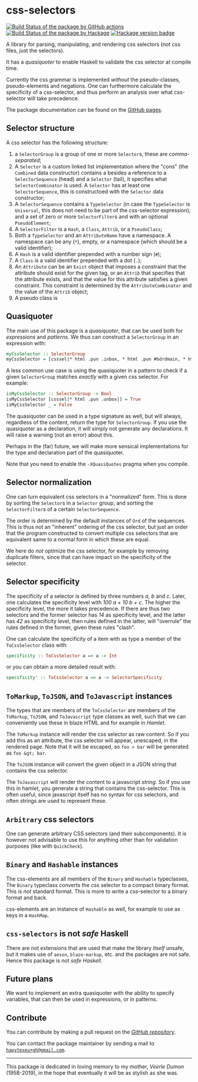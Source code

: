 # css-selectors

[![Build Status of the package by GitHub actions](https://github.com/hapytex/css-selectors/actions/workflows/build-ci.yml/badge.svg)](https://github.com/hapytex/css-selectors/actions/workflows/build-ci.yml)
[![Build Status of the package by Hackage](https://matrix.hackage.haskell.org/api/v2/packages/css-selectors/badge)](https://matrix.hackage.haskell.org/#/package/css-selectors)
[![Hackage version badge](https://img.shields.io/hackage/v/css-selectors.svg)](https://hackage.haskell.org/package/css-selectors)

A library for parsing, manipulating, and rendering css selectors (not css files,
just the selectors).

It has a *quasiquoter* to enable Haskell to validate the css selector at compile
time.

Currently the css grammar is implemented *without* the pseudo-classes,
pseudo-elements and negations. One can furthermore calculate the specificity of
a css-selector, and thus perform an analysis over what css-selector will take
precedence.

The package documentation can be found on the [GitHub pages](https://hapytex.github.io/css-selectors/).

## Selector structure

A css selector has the following structure:

  1. a `SelectorGroup` is a group of one or more `Selector`s, these are
     *comma-separated*;
  2. A `Selector` is a custom linked list implementation where the "cons" (the
     `Combined` data constructor) contains a besides a reference to a
     `SelectorSequence` (head) and a `Selector` (tail), it specifies what
     `SelectorCombinator` is used. A `Selector` has at least one
     `SelectorSequence`, this is constructoed with the `Selector` data
     constructor;
  3. A `SelectorSequence` contains a `TypeSelector` (in case the `TypeSelector`
     is `Universal`, this does not need to be part of the css-selector
     expression); and a set of zero or more `SelectorFilter`s and with an optional
     `PseudoElement`;
  4. A `SelectorFilter` is a `Hash`, a `Class`, `Attrib`, or a `PseudoClass`;
  5. Both a `TypeSelector` and an `AttributeName` have a namespace. A namespace
     can be any (`*`), empty, or a namespace (which should be a valid
     identifier);
  6. A `Hash` is a valid identifier prepended with a number sign (`#`);
  7. A `Class` is a valid identifier prepended with a dot (`.`);
  8. An `Attribute` can be an `Exist` object that imposes a constraint that the
     attribute should exist for the given tag, or an `Attrib` that specifies
     that the attribute exists, and that the value for this attribute satisfies
     a given constraint. This constraint is determined by the
     `AttributeCombinator` and the value of the `Attrib` object;
  9. A pseudo class is 

## Quasiquoter

The main use of this package is a *quasiquoter*, that can be used both for
*expressions* and *patterns*. We thus can construct a `SelectorGroup` in an
expression with:

```haskell
myCssSelector :: SelectorGroup
myCssSelector = [csssel|* html .pun .inbox, * html .pun #bdrdmain, * html .pun .infldset|]
```

A less common use case is using the quasiquoter in a pattern to check if a given
`SelectorGroup` matches *exactly* with a given css selector. For example:

```haskell
isMyCssSelector :: SelectorGroup -> Bool
isMyCssSelector [csssel|* html .pun .unbox|] = True
isMyCssSelector _ = False
```

The quasiquoter can be used in a type signature as well, but will always,
regardless of the content, return the type for `SelectorGroup`. If you use the
quasiquoter as a declaration, it will simply not generate any declarations. It
will raise a warning (not an error) about this.

Perhaps in the (far) future, we will make more sensical implementations for the
type and declaration part of the quasiquoter.

Note that you need to enable the `-XQuasiQuotes` pragma when you compile.

## Selector normalization

One can turn equivalent css selectors in a "normalized" form. This is done by
sorting the `Selector`s in a `Selector` group, and sorting the `SelectorFilter`s
of a certain `SelectorSequence`.

The order is determined by the default instances of `Ord` of the sequences. This
is thus not an "inherent" ordering of the css selector, but just an order that
the program constructed to convert multiple css selectors that are equivalent
same to a normal form in which these are equal.

We here do *not* optimize the css selector, for example by removing duplicate
filters, since that can have impact on the specificity of the selector.

## Selector specificity

The specificity of a selector is defined by three numbers *a*, *b* and *c*.
Later, one calculates the specificity level with *100 a + 10 b + c*. The higher
the specificity level, the more it takes precedence. If there are thus two
selectors and the former selector has *14* as specificity level, and the latter
has *42* as specificity level, then rules defined in the latter, will "overrule"
the rules defined in the former, given these rules "clash".

One can calculate the specificity of a item with as type a member of the `ToCssSelector`
class with:

```haskell
specificity :: ToCssSelector a => a -> Int
```

or you can obtain a more detailed result with:

```haskell
specificity' :: ToCssSelector a => a -> SelectorSpecificity
```

## `ToMarkup`, `ToJSON`, and `ToJavascript` instances

The types that are members of the `ToCssSelector` are members of the `ToMarkup`,
`ToJSON`, and `ToJavascript` type classes as well, such that we can conveniently
use these in blaze HTML and for example in *Hamlet*.

The `ToMarkup` instance will render the css selector as raw content. So if you
add this as an attribute, the css selector will appear, unescaped, in the
rendered page. Note that it will be escaped, so `foo > bar` will be generated as
`foo &gt; bar`.

The `ToJSON` instance will convert the given object in a JSON string that
contains the css selector.

The `ToJavascript` will render the content to a javascript *string*. So if you
use this in hamlet, you generate a string that contains the css-selector. This
is often useful, since javascript itself has no syntax for css selectors, and
often strings are used to represent these.

## `Arbitrary` css selectors

One can generate arbitrary CSS selectors (and their subcomponents). It is
however not advisable to use this for anything other than for validation
purposes (like with `QuickCheck`).

## `Binary` and `Hashable` instances

The css-elements are all members of the `Binary` and `Hashable` typeclasses,
The `Binary` typeclass converts the css selector to a compact binary format.
This is *not* standard format. This is more to write a css-selector to a
binary format and back.

css-elements are an instance of `Hashable` as well, for example to use as
keys in a `HashMap`.

## `css-selectors` is not *safe* Haskell

There are not extensions that are used that make the library *itself*
unsafe, but it makes use of `aeson`, `blaze-markup`, etc. and the packages are
not safe. Hence this package is not *safe Haskell*.

## Future plans

We want to implement an extra quasiquoter with the ability to specify variables,
that can then be used in expressions, or in patterns.

## Contribute

You can contribute by making a pull request on the [*GitHub
repository*](https://github.com/hapytex/css-selectors).

You can contact the package maintainer by sending a mail to
[`hapytexeu+gh@gmail.com`](mailto:hapytexeu+gh@gmail.com).

---

This package is dedicated in loving memory to my mother, *Veerle Dumon*
(1958-2019), in the hope that eventually it will be as stylish as she was.
